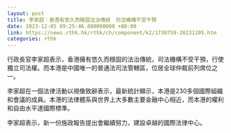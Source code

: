 ```yaml
---
layout: post
title: 李家超：香港有悠久而穩固法治傳統　司法機構不受干預
date: 2023-12-05 09:25:46.000000000 +08:00
link: https://news.rthk.hk/rthk/ch/component/k2/1730759-20231205.htm
categories: rthk
---
```


行政長官李家超表示，香港擁有悠久而穩固的法治傳統，司法機構不受干預，行使獨立司法權。而本港是中國唯一的普通法司法管轄區，位居全球仲裁前列席位之一。

李家超在一個法律活動以視像致辭表示，最新統計顯示，本港是230多個國際組織和會議的成員。本港的法律體系與世界上大多數主要金融中心相近，而本港的權利和自由水平達國際標準。

李家超表示，新一份施政報告提出會繼續努力，建設卓越的國際法律中心。
